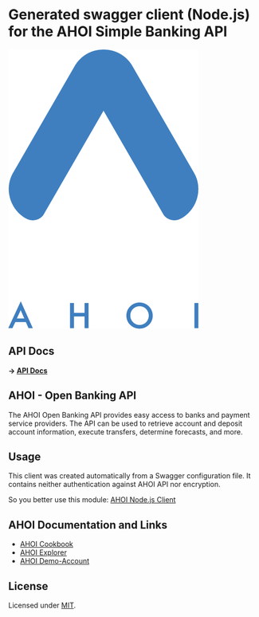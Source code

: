 # Generated swagger client (Node.js) for the AHOI Simple Banking API

[![Sparkassen Innovation Hub](./AHOI-Logo.png)](https://github.com/sparkassen-hub/ahoi-swagger-fetchclient)

## API Docs

**&rarr; [API Docs](https://sparkassen-hub.github.io/ahoi-swagger-fetchclient/docs/modules/_api_.html)**

## AHOI - Open Banking API

The AHOI Open Banking API provides easy access to banks and payment service providers.
The API can be used to retrieve account and deposit account information, execute transfers,
determine forecasts, and more.

## Usage

This client was created automatically from a Swagger configuration file. It contains neither
authentication against AHOI API nor encryption.

So you better use this module: [AHOI Node.js Client](https://github.com/sparkassen-hub/ahoi-nodejs-client)

## AHOI Documentation and Links

* [AHOI Cookbook](https://banking-sandbox.starfinanz.de/ahoi/docs/cookbook/index.html)
* [AHOI Explorer](https://banking-sandbox.starfinanz.de/ahoi/docs/api/swagger-ui/index.html#!/resource/Access)
* [AHOI Demo-Account](https://banking-sandbox.starfinanz.de/sandboxmanager/)

## License

Licensed under [MIT](./LICENSE).